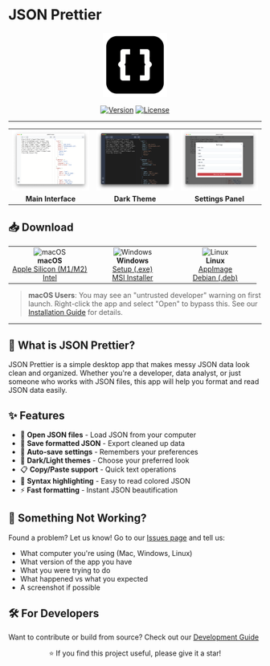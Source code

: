 # JSON Prettier

<div align="center">
  <img src="src-tauri/icons/icon.png" alt="JSON Prettier Logo" width="128" height="128">
  
  [![Version](https://img.shields.io/badge/version-0.1.0-blue.svg)](https://github.com/rebase/json-prettier)
  [![License](https://img.shields.io/badge/license-MIT-green.svg)](LICENSE)
</div>

---

<div align="center">
  <table>
    <tr>
      <td width="33%" align="center">
        <img src="docs/images/main-interface.png" alt="Main Interface" width="100%" style="margin-bottom: 5px;">
        <br>
        <strong>Main Interface</strong>
      </td>
      <td width="33%" align="center">
        <img src="docs/images/dark-theme.png" alt="Dark Theme" width="100%" style="margin-bottom: 5px;">
        <br>
        <strong>Dark Theme</strong>
      </td>
      <td width="33%" align="center">
        <img src="docs/images/settings-panel.png" alt="Settings Panel" width="100%" style="margin-bottom: 5px;">
        <br>
        <strong>Settings Panel</strong>
      </td>
    </tr>
  </table>
</div>

## 📥 Download

<div align="center">
  <table>
    <tr>
      <td align="center" width="33%">
        <img src="https://upload.wikimedia.org/wikipedia/commons/f/fa/Apple_logo_black.svg" alt="macOS" width="40" height="40">
        <br>
        <strong>macOS</strong>
        <br>
        <a href="https://github.com/rebase/json-prettier/releases/latest/download/JSON.Prettier_0.1.0_aarch64.dmg">Apple Silicon (M1/M2)</a>
        <br>
        <a href="https://github.com/rebase/json-prettier/releases/latest/download/JSON.Prettier_0.1.0_x64.dmg">Intel</a>
      </td>
      <td align="center" width="33%">
        <img src="https://upload.wikimedia.org/wikipedia/commons/5/5f/Windows_logo_-_2012.svg" alt="Windows" width="40" height="40">
        <br>
        <strong>Windows</strong>
        <br>
        <a href="https://github.com/rebase/json-prettier/releases/latest/download/JSON.Prettier_0.1.0_x64-setup.exe">Setup (.exe)</a>
        <br>
        <a href="https://github.com/rebase/json-prettier/releases/latest/download/JSON.Prettier_0.1.0_x64.msi">MSI Installer</a>
      </td>
      <td align="center" width="33%">
        <img src="https://upload.wikimedia.org/wikipedia/commons/3/35/Tux.svg" alt="Linux" width="40" height="40">
        <br>
        <strong>Linux</strong>
        <br>
        <a href="https://github.com/rebase/json-prettier/releases/latest/download/json-prettier_0.1.0_amd64.AppImage">AppImage</a>
        <br>
        <a href="https://github.com/rebase/json-prettier/releases/latest/download/json-prettier_0.1.0_amd64.deb">Debian (.deb)</a>
      </td>
    </tr>
  </table>
</div>

> **macOS Users**: You may see an "untrusted developer" warning on first launch.
> Right-click the app and select "Open" to bypass this. See our [Installation Guide](INSTALLATION.md) for details.

---

## 📝 What is JSON Prettier?

JSON Prettier is a simple desktop app that makes messy JSON data look clean and organized. Whether you're a developer, data analyst, or just someone who works with JSON files, this app will help you format and read JSON data easily.

## ✨ Features

- 📂 **Open JSON files** - Load JSON from your computer
- 💾 **Save formatted JSON** - Export cleaned up data
- 🔄 **Auto-save settings** - Remembers your preferences
- 🌙 **Dark/Light themes** - Choose your preferred look
- 📋 **Copy/Paste support** - Quick text operations
- 🎨 **Syntax highlighting** - Easy to read colored JSON
- ⚡ **Fast formatting** - Instant JSON beautification

## 🐛 Something Not Working?

Found a problem? Let us know! Go to our [Issues page](https://github.com/rebase/json-prettier/issues) and tell us:

- What computer you're using (Mac, Windows, Linux)
- What version of the app you have
- What you were trying to do
- What happened vs what you expected
- A screenshot if possible

## 🛠️ For Developers

Want to contribute or build from source? Check out our [Development Guide](DEVELOPMENT.md)

<div align="center">
  ⭐ If you find this project useful, please give it a star!
</div>
